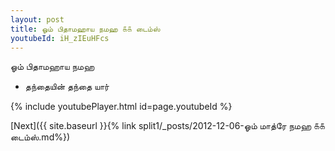 ```yaml
---
layout: post
title: ஓம் பிதாமஹாய நமஹ ௧௧ டைம்ஸ்
youtubeId: iH_zIEuHFcs
---
```

 
 
 ஓம் பிதாமஹாய நமஹ  
 
 -  தந்தையின் தந்தை யார் 
 
  
 
  
 
 
 
 
 
 


{% include youtubePlayer.html id=page.youtubeId %}
 
[Next]({{ site.baseurl }}{% link  split1/_posts/2012-12-06-ஓம் மாத்ரே நமஹ ௧௧ டைம்ஸ்.md%})
 
